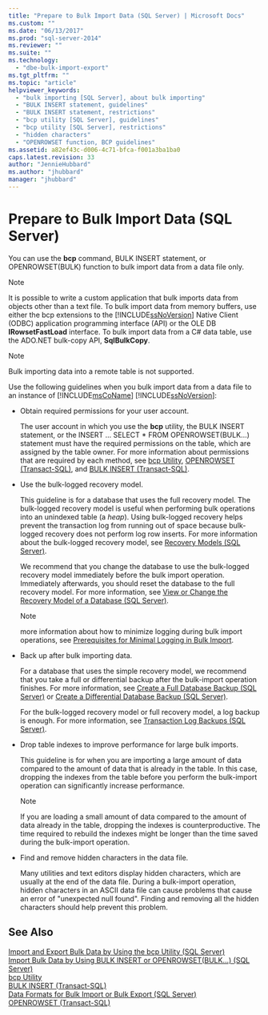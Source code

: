 ```yaml
---
title: "Prepare to Bulk Import Data (SQL Server) | Microsoft Docs"
ms.custom: ""
ms.date: "06/13/2017"
ms.prod: "sql-server-2014"
ms.reviewer: ""
ms.suite: ""
ms.technology: 
  - "dbe-bulk-import-export"
ms.tgt_pltfrm: ""
ms.topic: "article"
helpviewer_keywords: 
  - "bulk importing [SQL Server], about bulk importing"
  - "BULK INSERT statement, guidelines"
  - "BULK INSERT statement, restrictions"
  - "bcp utility [SQL Server], guidelines"
  - "bcp utility [SQL Server], restrictions"
  - "hidden characters"
  - "OPENROWSET function, BCP guidelines"
ms.assetid: a82ef43c-d006-4c71-bfca-f001a3ba1ba0
caps.latest.revision: 33
author: "JennieHubbard"
ms.author: "jhubbard"
manager: "jhubbard"
---
```

# Prepare to Bulk Import Data (SQL Server)
  You can use the **bcp** command, BULK INSERT statement, or OPENROWSET(BULK) function to bulk import data from a data file only.  
  
> [!NOTE]  
>  It is possible to write a custom application that bulk imports data from objects other than a text file. To bulk import data from memory buffers, use either the bcp extensions to the [!INCLUDE[ssNoVersion](../includes/ssnoversion-md.md)] Native Client (ODBC) application programming interface (API) or the OLE DB **IRowsetFastLoad** interface.  To bulk import data from a C# data table, use the ADO.NET bulk-copy API, **SqlBulkCopy**.  
  
> [!NOTE]  
>  Bulk importing data into a remote table is not supported.  
  
 Use the following guidelines when you bulk import data from a data file to an instance of [!INCLUDE[msCoName](../includes/msconame-md.md)] [!INCLUDE[ssNoVersion](../includes/ssnoversion-md.md)]:  
  
-   Obtain required permissions for your user account.  
  
     The user account in which you use the **bcp** utility, the BULK INSERT statement, or the INSERT ... SELECT * FROM OPENROWSET(BULK...) statement must have the required permissions on the table, which are assigned by the table owner. For more information about permissions that are required by each method, see [bcp Utility](../../2014/database-engine/bcp-utility.md), [OPENROWSET &#40;Transact-SQL&#41;](~/t-sql/functions/openrowset-transact-sql.md), and [BULK INSERT &#40;Transact-SQL&#41;](~/t-sql/statements/bulk-insert-transact-sql.md).  
  
-   Use the bulk-logged recovery model.  
  
     This guideline is for a database that uses the full recovery model. The bulk-logged recovery model is useful when performing bulk operations into an unindexed table (a *heap*). Using bulk-logged recovery helps prevent the transaction log from running out of space because bulk-logged recovery does not perform log row inserts. For more information about the bulk-logged recovery model, see [Recovery Models &#40;SQL Server&#41;](../../2014/database-engine/recovery-models-sql-server.md).  
  
     We recommend that you change the database to use the bulk-logged recovery model immediately before the bulk import operation. Immediately afterwards, you should reset the database to the full recovery model. For more information, see [View or Change the Recovery Model of a Database &#40;SQL Server&#41;](../../2014/database-engine/view-or-change-the-recovery-model-of-a-database-sql-server.md).  
  
    > [!NOTE]  
    >  more information about how to minimize logging during bulk import operations, see [Prerequisites for Minimal Logging in Bulk Import](../../2014/database-engine/prerequisites-for-minimal-logging-in-bulk-import.md).  
  
-   Back up after bulk importing data.  
  
     For a database that uses the simple recovery model, we recommend that you take a full or differential backup after the bulk-import operation finishes. For more information, see [Create a Full Database Backup &#40;SQL Server&#41;](../../2014/database-engine/create-a-full-database-backup-sql-server.md) or [Create a Differential Database Backup &#40;SQL Server&#41;](../../2014/database-engine/create-a-differential-database-backup-sql-server.md).  
  
     For the bulk-logged recovery model or full recovery model, a log backup is enough. For more information, see [Transaction Log Backups &#40;SQL Server&#41;](../../2014/database-engine/transaction-log-backups-sql-server.md).  
  
-   Drop table indexes to improve performance for large bulk imports.  
  
     This guideline is for when you are importing a large amount of data compared to the amount of data that is already in the table. In this case, dropping the indexes from the table before you perform the bulk-import operation can significantly increase performance.  
  
    > [!NOTE]  
    >  If you are loading a small amount of data compared to the amount of data already in the table, dropping the indexes is counterproductive. The time required to rebuild the indexes might be longer than the time saved during the bulk-import operation.  
  
-   Find and remove hidden characters in the data file.  
  
     Many utilities and text editors display hidden characters, which are usually at the end of the data file. During a bulk-import operation, hidden characters in an ASCII data file can cause problems that cause an error of "unexpected null found". Finding and removing all the hidden characters should help prevent this problem.  
  
## See Also  
 [Import and Export Bulk Data by Using the bcp Utility &#40;SQL Server&#41;](../../2014/database-engine/import-and-export-bulk-data-by-using-the-bcp-utility-sql-server.md)   
 [Import Bulk Data by Using BULK INSERT or OPENROWSET&#40;BULK...&#41; &#40;SQL Server&#41;](../../2014/database-engine/import-bulk-data-by-using-bulk-insert-or-openrowset-bulk-sql-server.md)   
 [bcp Utility](../../2014/database-engine/bcp-utility.md)   
 [BULK INSERT &#40;Transact-SQL&#41;](~/t-sql/statements/bulk-insert-transact-sql.md)   
 [Data Formats for Bulk Import or Bulk Export &#40;SQL Server&#41;](../../2014/database-engine/data-formats-for-bulk-import-or-bulk-export-sql-server.md)   
 [OPENROWSET &#40;Transact-SQL&#41;](~/t-sql/functions/openrowset-transact-sql.md)  
  
  